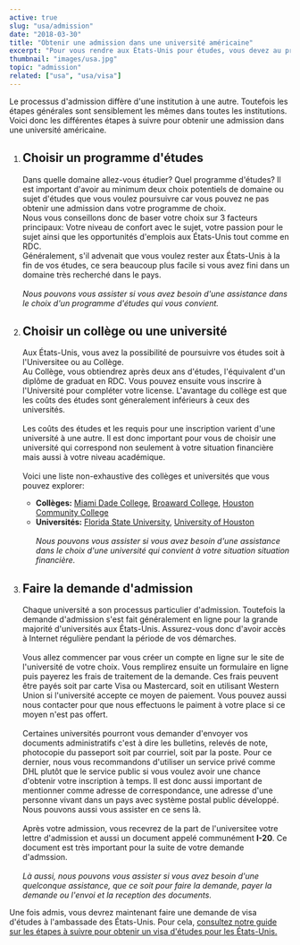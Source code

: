 ```yaml
---
active: true
slug: "usa/admission"
date: "2018-03-30"
title: "Obtenir une admission dans une université américaine"
excerpt: "Pour vous rendre aux États-Unis pour études, vous devez au préalable obtenir une admission dans une institution américaine d'enseignement reconnue. Ce guide vous explique les différentes étapes à suivre pour obtenir une admission dans n'importe quelle institution américaine d'enseignement."
thumbnail: "images/usa.jpg"
topic: "admission"
related: ["usa", "usa/visa"]
---
```


Le processus d'admission diffère d'une institution à une autre. Toutefois les étapes générales sont sensiblement les mêmes dans toutes les institutions.\
Voici donc les différentes étapes à suivre pour obtenir une admission dans une université américaine.

1.  ## Choisir un programme d'études
    Dans quelle domaine allez-vous étudier? Quel programme d'études? Il est important d'avoir au minimum deux choix potentiels de domaine ou sujet d'études que vous voulez poursuivre car vous pouvez ne pas obtenir une admission dans votre programme de choix.\
    Nous vous conseillons donc de baser votre choix sur 3 facteurs principaux: Votre niveau de confort avec le sujet, votre passion pour le sujet ainsi que les opportunités d'emplois aux États-Unis tout comme en RDC.\
    Généralement, s'il advenait que vous voulez rester aux États-Unis à la fin de vos études, ce sera beaucoup plus facile si vous avez fini dans un domaine très recherché dans le pays.
    \
    \
    _Nous pouvons vous assister si vous avez besoin d'une assistance dans le choix d'un programme d'études qui vous convient._
2.  ## Choisir un collège ou une université

    Aux États-Unis, vous avez la possibilité de poursuivre vos études soit à l'Universitee ou au Collège.
    \
    Au Collège, vous obtiendrez après deux ans d'études, l'équivalent d'un diplôme de graduat en RDC. Vous pouvez ensuite vous inscrire à l'Université pour compléter votre license.
    L'avantage du collège est que les coûts des études sont géneralement inférieurs à ceux des universités.
    \
    \
    Les coûts des études et les requis pour une inscription varient d'une université à une autre. Il est donc important pour vous de choisir une université qui correspond non seulement à votre situation financière mais aussi à votre niveau académique.
    \
    \
    Voici une liste non-exhaustive des collèges et universités que vous pouvez explorer:

    * **Collèges:** [Miami Dade College](http://www.mdc.edu/future-students/), [Broaward College](http://broward.edu/international/students/Pages/default.aspx), [Houston Community College](http://www.hccs.edu/support-services/international-students/admissions/)
    * **Universités:** [Florida State University](http://admissions.fsu.edu/international/), [University of Houston](http://www.uh.edu/undergraduate-admissions/apply/international/)
      \
      \
      _Nous pouvons vous assister si vous avez besoin d'une assistance dans le choix d'une université qui convient à votre situation situation financière._

3.  ## Faire la demande d'admission
    Chaque université a son processus particulier d'admission. Toutefois la demande d'admission s'est fait généralement en ligne pour la grande majorité d'universités aux États-Unis.
    Assurez-vous donc d'avoir accès à Internet régulière pendant la période de vos démarches.
    \
    \
    Vous allez commencer par vous créer un compte en ligne sur le site de l'université de votre choix. Vous remplirez ensuite un formulaire en ligne puis payerez les frais de traitement de la demande.
    Ces frais peuvent être payés soit par carte Visa ou Mastercard, soit en utilisant Western Union si l'université accepte ce moyen de paiement.
    Vous pouvez aussi nous contacter pour que nous effectuons le paiment à votre place si ce moyen n'est pas offert.
    \
    \
    Certaines universités pourront vous demander d'envoyer vos documents administratifs c'est à dire les bulletins, relevés de note, photocopie du passeport soit par courriel, soit par la poste.
    Pour ce dernier, nous vous recommandons d'utiliser un service privé comme DHL plutôt que le service public si vous voulez avoir une chance d'obtenir votre inscription à temps.
    Il est donc aussi important de mentionner comme adresse de correspondance, une adresse d'une personne vivant dans un pays avec système postal public développé. Nous pouvons aussi vous assister en ce sens là.
    \
    \
    Après votre admission, vous recevrez de la part de l'universitee votre lettre d'admission et aussi un document appelé communément **I-20**. Ce document est très important pour la suite de votre demande d'admssion.
    \
    \
    _Là aussi, nous pouvons vous assister si vous avez besoin d'une quelconque assistance, que ce soit pour faire la demande, payer la demande ou l'envoi et la reception des documents._

Une fois admis, vous devrez maintenant faire une demande de visa d'études à l'ambassade des États-Unis. Pour cela, [consultez notre guide sur les étapes à suivre pour obtenir un visa d'études pour les États-Unis.](/guides/usa/visa)
